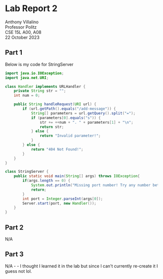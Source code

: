 # Lab Report 2
Anthony Villalino<br>
Professor Politz<br>
CSE 15L A00, A08<br>
22 October 2023

## Part 1
Below is my code for StringServer
```java
import java.io.IOException;
import java.net.URI;

class Handler implements URLHandler {
    private String str = "";
    int num = 0;

    public String handleRequest(URI url) {
        if (url.getPath().equals("/add-message")) {
            String[] parameters = url.getQuery().split("=");
            if (parameters[0].equals("s")) {
                str += ++num + ". " + parameters[1] + "\n";
                return str;
            } else {
                return "Invalid parameter!";
            }
        } else {
            return "404 Not Found!";
        }
    }
}

class StringServer {
    public static void main(String[] args) throws IOException{
        if(args.length == 0) {
            System.out.println("Missing port number! Try any number between 1024 to 49151");
            return;
        }
        int port = Integer.parseInt(args[0]);
        Server.start(port, new Handler());
    }
}
```


## Part 2
N/A

## Part 3
N/A - - I thought I learned it in the lab but since I can't currently re-create it I guess not lol.
